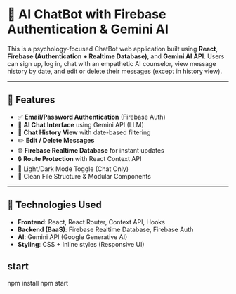 # 🧠 AI ChatBot with Firebase Authentication & Gemini AI

This is a psychology-focused ChatBot web application built using **React**, **Firebase (Authentication + Realtime Database)**, and **Gemini AI API**. Users can sign up, log in, chat with an empathetic AI counselor, view message history by date, and edit or delete their messages (except in history view).

---

## 📌 Features

- ✅ **Email/Password Authentication** (Firebase Auth)
- 💬 **AI Chat Interface** using Gemini API (LLM)
- 📜 **Chat History View** with date-based filtering
- ✏️ **Edit / Delete Messages**
- 🌐 **Firebase Realtime Database** for instant updates
- 🔒 **Route Protection** with React Context API
- 🎨 Light/Dark Mode Toggle (Chat Only)
- 📁 Clean File Structure & Modular Components

---

## 🔧 Technologies Used

- **Frontend**: React, React Router, Context API, Hooks
- **Backend (BaaS)**: Firebase Realtime Database, Firebase Auth
- **AI**: Gemini API (Google Generative AI)
- **Styling**: CSS + Inline styles (Responsive UI)

## start
npm install
npm start
